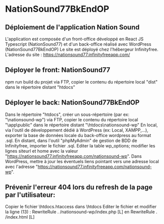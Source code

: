 ﻿# NationSound77BkEndOP
Déploiement de l'application Nation Sound
-----------------------------------------

L'application est composée d'un front-office développé en React JS Typescript (NationSound77) et d'un back-office réalisé avec WordPress (NationSound77BkEndOP)
Le site est déployé chez l'hébergeur Infinityfree.
L'adresse du site : https://nationsound77.infinityfreeapp.com/

Déployer le front: NationSound77
------------------
npm run build du projet
via FTP, copier le contenu du répertoire local "dist" dans le répertoire distant "htdocs"

Déployer le back: NationSound77BkEndOP
-----------------
Dans le répertoire "htdocs", créer un sous-répertoire (par ex: "\nationsound-wp")
via FTP, copier le contenu du répertoire local "\app\public" dans le répertoire distant "\htdocs\nationsound-wp"
En local, via l'outil de développement dédié à WordPress (ex: Local, XAMPP,...), exporter la base de données locale du back-office wordpress au format .sql.
En distant, dans l'outil "phpMyAdmin" de gestion de BDD de Infinityfree, importer le fichier .sql.
Editer la table wp_options; modifier les lignes siteurl et home avec la valeur "https://nationsound77.infinityfreeapp.com/nationsound-wp".
Dans WordPress, mettre à jour les éventuels liens pointant vers une adresse local avec l'adresse "https://nationsound77.infinityfreeapp.com/nationsound-wp".

Prévenir l'erreur 404 lors du refresh de la page par l'utilisateur:
----------------------
Copier le fichier \htdocs\.htaccess dans \htdocs
Editer le fichier et modifier la ligne (13) :
   RewriteRule . /nationsound-wp/index.php [L]
en RewriteRule . /index.html [L]

